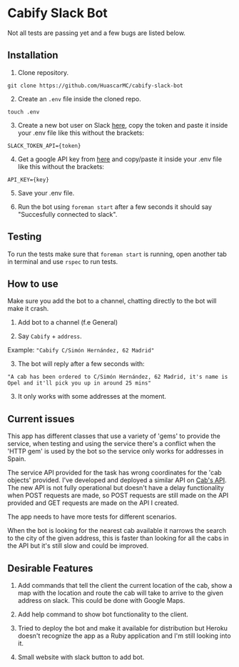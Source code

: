 # Cabify Slack Bot

Not all tests are passing yet and a few bugs are listed below.

## Installation

1. Clone repository.

```git clone https://github.com/HuascarMC/cabify-slack-bot```

2. Create an ```.env``` file inside the cloned repo.

```touch .env```

3. Create a new bot user on Slack [here](http://slack.com/services/new/bot), copy the token and paste it inside your .env file like this without the brackets:

```SLACK_TOKEN_API={token}```

4. Get a google API key from [here](https://developers.google.com/maps/documentation/javascript/get-api-key) and copy/paste it inside your .env file like this without the brackets:

```API_KEY={key}```

5. Save your .env file.

6. Run the bot using ```foreman start``` after a few seconds it should say "Succesfully connected to slack". 

## Testing

To run the tests make sure that ```foreman start``` is running, open another tab in terminal and use ```rspec``` to run tests.

## How to use

Make sure you add the bot to a channel, chatting directly to the bot will make it crash. 

1. Add bot to a channel (f.e General)

2. Say ```Cabify``` + ```address```.

Example: ```"Cabify C/Simón Hernández, 62 Madrid"```

3. The bot will reply after a few seconds with:

```"A cab has been ordered to C/Simón Hernández, 62 Madrid, it's name is Opel and it'll pick you up in around 25 mins"```

3. It only works with some addresses at the moment.

## Current issues

This app has different classes that use a variety of 'gems' to provide the service, when testing and using the service there's
a conflict when the 'HTTP gem' is used by the bot so the service only works for addresses in Spain.

The service API provided for the task has wrong coordinates for the 'cab objects' provided. I've developed and deployed a similar API on [Cab's API](https://cabify-json.herokuapp.com/cabs').
The new API is not fully operational but doesn't have a delay functionality when POST requests are made, so POST requests are
still made on the API provided and GET requests are made on the API I created.

The app needs to have more tests for different scenarios.

When the bot is looking for the nearest cab available it narrows the search to the city of the given address, this is faster
than looking for all the cabs in the API but it's still slow and could be improved.

## Desirable Features

1. Add commands that tell the client the current location of the cab, show a map with the location and route the cab will take
to arrive to the given address on slack. This could be done with Google Maps.

2. Add help command to show bot functionality to the client.

3. Tried to deploy the bot and make it available for distribution but Heroku doesn't recognize the app as a Ruby application and I'm still looking into it.

4. Small website with slack button to add bot.
